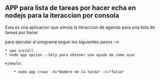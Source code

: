 
## APP para lista de tareas por hacer echa en nodejs para la iteraccion por consola

Esta es una aplicacion que simula la iteraccion de agenda para una lista de tareas por hacer

para ejecutar el programa seguir los siguientes pasos -->

    * npm install 
    * node app opcion --help para obtener una ayuda de como usar
    
    ejemplo:

        * node app crear -d="Nombre de la tarea" -c="false"